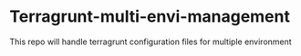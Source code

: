 # Terragrunt-multi-envi-management
This repo will handle terragrunt configuration files for multiple environment 
